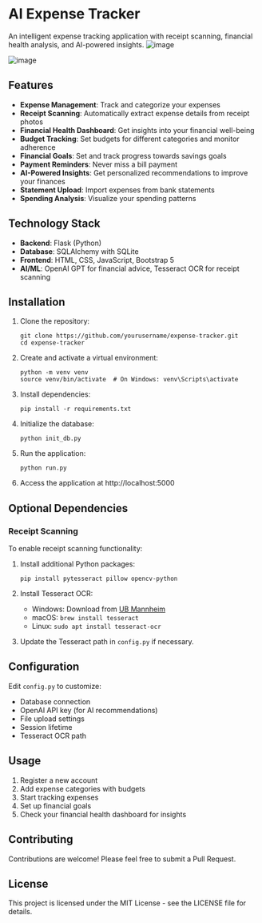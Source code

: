# AI Expense Tracker

An intelligent expense tracking application with receipt scanning, financial health analysis, and AI-powered insights.
![image](https://github.com/user-attachments/assets/80c46f5a-4dd5-487c-8cf3-9abf0957997d)


![image](https://github.com/user-attachments/assets/fcd6dc69-5587-440e-be8d-6847ec779a4f)


## Features

- **Expense Management**: Track and categorize your expenses
- **Receipt Scanning**: Automatically extract expense details from receipt photos
- **Financial Health Dashboard**: Get insights into your financial well-being
- **Budget Tracking**: Set budgets for different categories and monitor adherence
- **Financial Goals**: Set and track progress towards savings goals
- **Payment Reminders**: Never miss a bill payment
- **AI-Powered Insights**: Get personalized recommendations to improve your finances
- **Statement Upload**: Import expenses from bank statements
- **Spending Analysis**: Visualize your spending patterns

## Technology Stack

- **Backend**: Flask (Python)
- **Database**: SQLAlchemy with SQLite
- **Frontend**: HTML, CSS, JavaScript, Bootstrap 5
- **AI/ML**: OpenAI GPT for financial advice, Tesseract OCR for receipt scanning

## Installation

1. Clone the repository:
   ```
   git clone https://github.com/yourusername/expense-tracker.git
   cd expense-tracker
   ```

2. Create and activate a virtual environment:
   ```
   python -m venv venv
   source venv/bin/activate  # On Windows: venv\Scripts\activate
   ```

3. Install dependencies:
   ```
   pip install -r requirements.txt
   ```

4. Initialize the database:
   ```
   python init_db.py
   ```

5. Run the application:
   ```
   python run.py
   ```

6. Access the application at http://localhost:5000

## Optional Dependencies

### Receipt Scanning

To enable receipt scanning functionality:

1. Install additional Python packages:
   ```
   pip install pytesseract pillow opencv-python
   ```

2. Install Tesseract OCR:
   - Windows: Download from [UB Mannheim](https://github.com/UB-Mannheim/tesseract/wiki)
   - macOS: `brew install tesseract`
   - Linux: `sudo apt install tesseract-ocr`

3. Update the Tesseract path in `config.py` if necessary.

## Configuration

Edit `config.py` to customize:

- Database connection
- OpenAI API key (for AI recommendations)
- File upload settings
- Session lifetime
- Tesseract OCR path

## Usage

1. Register a new account
2. Add expense categories with budgets
3. Start tracking expenses
4. Set up financial goals
5. Check your financial health dashboard for insights

## Contributing

Contributions are welcome! Please feel free to submit a Pull Request.

## License

This project is licensed under the MIT License - see the LICENSE file for details. 
